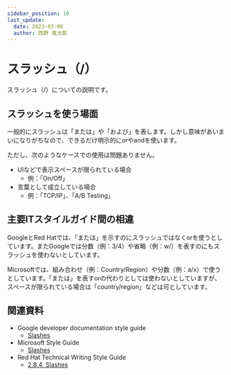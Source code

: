 ```yaml
---
sidebar_position: 10
last_update:
  date: 2023-03-08
  author: 西野 竜太郎
---
```


# スラッシュ（/）

スラッシュ（/）についての説明です。

## スラッシュを使う場面

一般的にスラッシュは「または」や「および」を表します。しかし意味があいまいになりがちなので、できるだけ明示的にorやandを使います。

ただし、次のようなケースでの使用は問題ありません。

- UIなどで表示スペースが限られている場合
    - 例：「On/Off」
- 言葉として成立している場合
    - 例：「TCP/IP」、「A/B Testing」

## 主要ITスタイルガイド間の相違

GoogleとRed Hatでは、「または」を示すのにスラッシュではなくorを使うとしています。またGoogleでは分数（例：3/4）や省略（例：w/）を表すのにもスラッシュを使わないとしています。

Microsoftでは、組み合わせ（例：Country/Region）や分数（例：a/x）で使うとしています。「または」を表すorの代わりとしては使わないとしていますが、スペースが限られている場合は「country/region」などは可としています。

## 関連資料

- Google developer documentation style guide
    - [Slashes](https://developers.google.com/style/slashes)
- Microsoft Style Guide
    - [Slashes](https://learn.microsoft.com/en-us/style-guide/punctuation/slashes)
- Red Hat Technical Writing Style Guide
    - [⁠2.8.4. Slashes](https://stylepedia.net/style/6.0/#slashes)